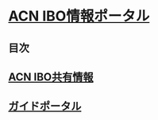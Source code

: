 # [ACN IBO情報ポータル](https://faq.acn.jp.net)

## 目次
## [ACN IBO共有情報](00_FAQ.MD)
## [ガイドポータル](10_GID.MD)
